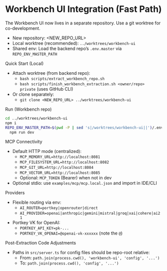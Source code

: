 # Workbench UI Integration (Fast Path)

The Workbench UI now lives in a separate repository. Use a git worktree for co-development.

- New repository: <NEW_REPO_URL>
- Local worktree (recommended): `../worktrees/workbench-ui`
- Shared env: Load the backend repo’s `.env.master` via `REPO_ENV_MASTER_PATH`

Quick Start (Local)
- Attach worktree (from backend repo):
  - `bash scripts/extract_workbench_repo.sh`
  - `bash scripts/finish_workbench_extraction.sh <owner/repo> private` (uses GitHub CLI)
- Or clone separately:
  - `git clone <NEW_REPO_URL> ../worktrees/workbench-ui`

Run (Workbench repo)
```bash
cd ../worktrees/workbench-ui
npm i
REPO_ENV_MASTER_PATH=$(pwd -P | sed 's|/worktrees/workbench-ui||')/.env.master \
  npm run dev
```

MCP Connectivity
- Default HTTP mode (centralized):
  - `MCP_MEMORY_URL=http://localhost:8081`
  - `MCP_FILESYSTEM_URL=http://localhost:8082`
  - `MCP_GIT_URL=http://localhost:8084`
  - `MCP_VECTOR_URL=http://localhost:8085`
  - Optional: `MCP_TOKEN` (Bearer) when not in dev
- Optional stdio: use `examples/mcp/mcp.local.json` and import in IDE/CLI

Providers
- Flexible routing via env:
  - `AI_ROUTER=portkey|openrouter|direct`
  - `AI_PROVIDER=openai|anthropic|gemini|mistral|groq|xai|cohere|ai21`
- Portkey VK for OpenAI:
  - `PORTKEY_API_KEY=pk-...`
  - `PORTKEY_VK_OPENAI=@openai-vk-xxxxxx` (note the `@`)

Post-Extraction Code Adjustments
- Paths in `src/server.ts` for config files should be repo-root relative:
  - From: `path.join(process.cwd(), 'workbench-ui', 'config', '...')`
  - To:   `path.join(process.cwd(), 'config', '...')`


